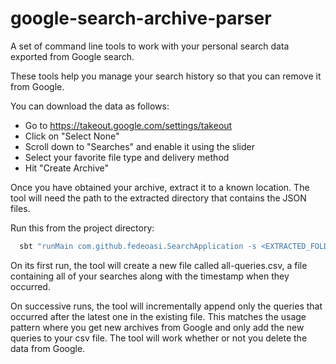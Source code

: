 # google-search-archive-parser

A set of command line tools to work with your personal search data
exported from Google search.

These tools help you manage your search history so that you can remove
it from Google.

You can download the data as follows:
- Go to https://takeout.google.com/settings/takeout
- Click on "Select None"
- Scroll down to "Searches" and enable it using the slider
- Select your favorite file type and delivery method
- Hit "Create Archive"

Once you have obtained your archive, extract it to a known location.
The tool will need the path to the extracted directory that contains
the JSON files.

Run this from the project directory:
```sh
  sbt "runMain com.github.fedeoasi.SearchApplication -s <EXTRACTED_FOLDER>/Takeout/Searches"
```

On its first run, the tool will create a new file called all-queries.csv,
a file containing all of your searches along with the timestamp when
they occurred.

On successive runs, the tool will incrementally append only the queries
that occurred after the latest one in the existing file.
This matches the usage pattern where you get new archives from Google
and only add the new queries to your csv file.
The tool will work whether or not you delete the data from Google.
